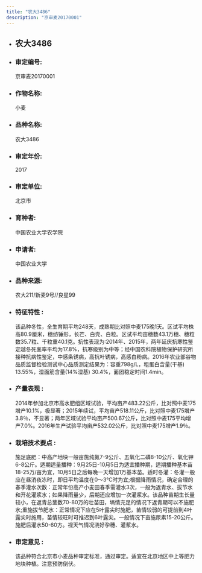 ```yaml
---
title: "农大3486"
description: "京审麦20170001"
---
```

* ## 农大3486
* ###  审定编号:  
   京审麦20170001

*  ### 作物名称:  
   小麦

*   ###  品种名称: 
    农大3486

*   ### 审定年份: 
    2017

*   ### 审定单位:  
    北京市

*   ### 育种者:  
    中国农业大学农学院

*   ### 申请者:  
    中国农业大学

*   ### 品种来源:  
    农大211/新麦9号//良星99

*   ### 特征特性 : 
    该品种冬性，全生育期平均248天，成熟期比对照中麦175晚1天。区试平均株高80.9厘米，穗纺锤形，长芒、白壳、白粒。区试平均亩穗数43.1万穗、穗粒数35.7粒、千粒重40.1克。抗性表现为:2014年、2015年，两年延庆抗寒性鉴定越冬死茎率平均为17.8%，抗寒级别为中等；经中国农科院植物保护研究所接种抗病性鉴定，中感条锈病，高抗叶锈病，高感白粉病。2016年农业部谷物品质监督检验测试中心品质测定结果为：容重798g/L，粗蛋白含量(干基) 13.55%，湿面筋含量(14%湿基) 30.4%，面团稳定时间1.4min。

*   ### 产量表现 : 
    2014年参加北京市高水肥组区域试验，平均亩产483.22公斤，比对照中麦175增产10.1%，极显著；2015年续试，平均亩产518.11公斤，比对照中麦175增产3.8％，不显著；两年区域试验平均亩产500.67公斤，比对照中麦175平均增产7.0%。2016年生产试验平均亩产532.02公斤，比对照中麦175增产1.9％。

*   ### 栽培技术要点 : 
    施足底肥：中高产地块一般亩施纯氮7-9公斤、五氧化二磷8-10公斤、氧化钾6-8公斤。适期适量播种：9月25日-10月5日为适宜播种期，适期播种基本苗18-25万/亩为宜，10月5日之后每晚一天增加1万基本苗。适时冬灌：冬灌一般应在昼消夜冻时，即日平均温度在0～3℃时为宜;根据降雨情况，确定合理的春季灌水次数：正常年份高产小麦田春季需灌水3次，一般为返青水、拔节水和开花灌浆水；如果降雨量少，后期还应增加一次灌浆水。该品种苗期生长量较小，在返青总茎数70-80万的壮苗田，墒情充足的情况下返青期可以不施肥水;重施拔节肥水：正常情况下应在5叶露尖时施肥，苗情较弱的可提前到4叶露尖时施用，苗情较旺时可推迟到6叶露尖。一般情况下亩施尿素15-20公斤。施肥后灌水50-60方。视天气情况浇好孕穗、灌浆水。

*   ### 审定意见 : 
    该品种符合北京市小麦品种审定标准，通过审定。适宜在北京地区中上等肥力地块种植。注意预防倒伏。
